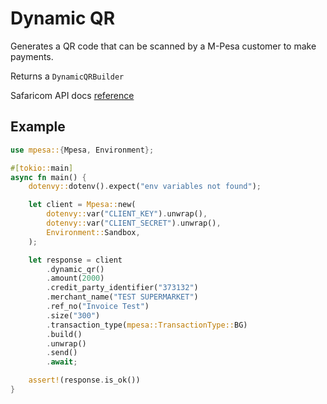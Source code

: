 # Dynamic QR

Generates a QR code that can be scanned by a M-Pesa customer to make
payments.

Returns a `DynamicQRBuilder`

Safaricom API docs [reference](https://developer.safaricom.co.ke/APIs/DynamicQRCode)

## Example

```rust
use mpesa::{Mpesa, Environment};

#[tokio::main]
async fn main() {
    dotenvy::dotenv().expect("env variables not found");

    let client = Mpesa::new(
        dotenvy::var("CLIENT_KEY").unwrap(),
        dotenvy::var("CLIENT_SECRET").unwrap(),
        Environment::Sandbox,
    );

    let response = client
        .dynamic_qr()
        .amount(2000)
        .credit_party_identifier("373132")
        .merchant_name("TEST SUPERMARKET")
        .ref_no("Invoice Test")
        .size("300")
        .transaction_type(mpesa::TransactionType::BG)
        .build()
        .unwrap()
        .send()
        .await;

    assert!(response.is_ok())
}
```
